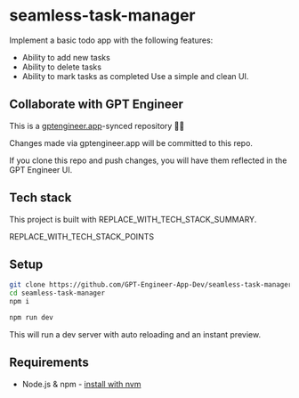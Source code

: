 # seamless-task-manager

Implement a basic todo app with the following features:
- Ability to add new tasks
- Ability to delete tasks
- Ability to mark tasks as completed
Use a simple and clean UI.

## Collaborate with GPT Engineer

This is a [gptengineer.app](https://gptengineer.app)-synced repository 🌟🤖

Changes made via gptengineer.app will be committed to this repo.

If you clone this repo and push changes, you will have them reflected in the GPT Engineer UI.

## Tech stack

This project is built with REPLACE_WITH_TECH_STACK_SUMMARY.

REPLACE_WITH_TECH_STACK_POINTS

## Setup

```sh
git clone https://github.com/GPT-Engineer-App-Dev/seamless-task-manager.git
cd seamless-task-manager
npm i
```

```sh
npm run dev
```

This will run a dev server with auto reloading and an instant preview.

## Requirements

- Node.js & npm - [install with nvm](https://github.com/nvm-sh/nvm#installing-and-updating)
